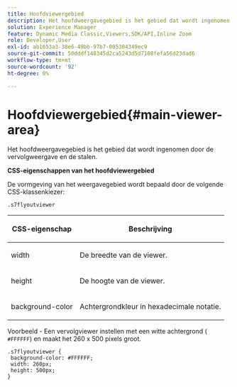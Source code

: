 ```yaml
---
title: Hoofdviewergebied
description: Het hoofdweergavegebied is het gebied dat wordt ingenomen door de vervolgweergave en de stalen.
solution: Experience Manager
feature: Dynamic Media Classic,Viewers,SDK/API,Inline Zoom
role: Developer,User
exl-id: ab1653a3-38e6-49bb-97b7-005304349ec9
source-git-commit: 50dddf148345d2ca5243d5d7108fefa56d23dad6
workflow-type: tm+mt
source-wordcount: '92'
ht-degree: 0%

---
```


# Hoofdviewergebied{#main-viewer-area}

Het hoofdweergavegebied is het gebied dat wordt ingenomen door de vervolgweergave en de stalen.

<!--<a id="section_061E550C1C1D4DB2BD663A898895B38C"></a>-->

**CSS-eigenschappen van het hoofdviewergebied**

De vormgeving van het weergavegebied wordt bepaald door de volgende CSS-klassenkiezer:

```
.s7flyoutviewer
```

<table id="table_94EE3F5BBE4547C0B4943471CEE7EDE4"> 
 <thead> 
  <tr> 
   <th colname="col1" class="entry"> <p> CSS-eigenschap </p> </th> 
   <th colname="col2" class="entry"> <p>Beschrijving </p> </th> 
  </tr> 
 </thead>
 <tbody> 
  <tr> 
   <td colname="col1"> <p> <span class="codeph"> width </span> </p> </td> 
   <td colname="col2"> <p>De breedte van de viewer. </p> </td> 
  </tr> 
  <tr> 
   <td colname="col1"> <p> <span class="codeph"> height </span> </p> </td> 
   <td colname="col2"> <p>De hoogte van de viewer. </p> </td> 
  </tr> 
  <tr> 
   <td colname="col1"> <p> <span class="codeph"> background-color </span> </p> </td> 
   <td colname="col2"> <p> Achtergrondkleur in hexadecimale notatie. </p> </td> 
  </tr> 
 </tbody> 
</table>

Voorbeeld - Een vervolgviewer instellen met een witte achtergrond ( `#FFFFFF`) en maakt het 260 x 500 pixels groot.

```
.s7flyoutviewer { 
 background-color: #FFFFFF; 
 width: 260px; 
 height: 500px;  
}
```
